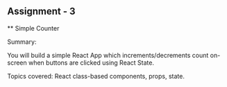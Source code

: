 ## Assignment - 3
** Simple Counter

Summary: 
 
You will build a simple React App which increments/decrements count on-screen when buttons are clicked using React State.

Topics covered: React class-based components, props, state.